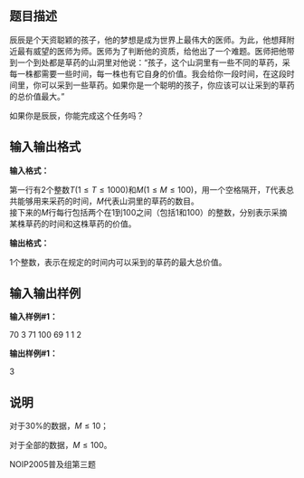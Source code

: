 题目描述
----

辰辰是个天资聪颖的孩子，他的梦想是成为世界上最伟大的医师。为此，他想拜附近最有威望的医师为师。医师为了判断他的资质，给他出了一个难题。医师把他带到一个到处都是草药的山洞里对他说：“孩子，这个山洞里有一些不同的草药，采每一株都需要一些时间，每一株也有它自身的价值。我会给你一段时间，在这段时间里，你可以采到一些草药。如果你是一个聪明的孩子，你应该可以让采到的草药的总价值最大。”

如果你是辰辰，你能完成这个任务吗？

输入输出格式
------

**输入格式：**  

第一行有$2$个整数$T(1 \le T \le 1000)$和$M(1 \le M \le 100)$，用一个空格隔开，$T$代表总共能够用来采药的时间，$M$代表山洞里的草药的数目。  
接下来的$M$行每行包括两个在$1$到$100$之间（包括$1$和$100$）的整数，分别表示采摘某株草药的时间和这株草药的价值。

**输出格式：**  

$1$个整数，表示在规定的时间内可以采到的草药的最大总价值。

输入输出样例
------

**输入样例#1：** 

70 3
71 100
69 1
1 2

**输出样例#1：** 

3

说明
--

对于30%的数据，$M \le 10$；

对于全部的数据，$M \le 100$。

NOIP2005普及组第三题
